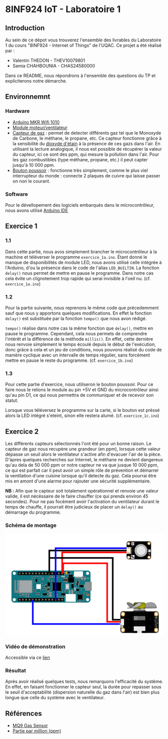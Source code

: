 # 8INF924 IoT - Laboratoire 1
## Introduction
Au sein de ce dépot vous trouverez l'ensemble des livrables du Laboratoire 1 du cours "8INF924 - Internet of Things" de l'UQAC. Ce projet a été réalisé par :
- Valentin THEDON - THEV10079801
- Samia CHAHBOUNIA - CHAS24580000

Dans ce README, nous répondrons à l'ensemble des questions du TP et expliciterons notre démarche.
## Environnemnt
### Hardware
- [Arduino MKR Wifi 1010](https://docs.arduino.cc/hardware/mkr-wifi-1010)
- [Module moteur/ventilateur](https://wiki.dfrobot.com/Gravity__130_DC_Motor_SKU__DFR0411)
- [Capteur de gaz](https://wiki.dfrobot.com/Analog_Gas_Sensor_MQ9__SKU_SEN0134) : permet de detecter différents gaz tel que le Monoxyde de Carbone, le méthane, le propane, etc. Ce capteur fonctionne grâce à la sensibilité du [dioxyde d'étain](https://fr.wikipedia.org/wiki/Dioxyde_d%27%C3%A9tain) à la présence de ces gazs dans l'air. En utilisant la lecture analogique, il nous est possible de récupérer la valeur du capteur, ici ce sont des ppm, qui mesure la pollution dans l'air. Pour les gaz combustibles (type méthane, propane, etc.) il peut capter jusqu'à 10 000 ppm.
- [Bouton poussoir](https://wiki.dfrobot.com/DFRobot_Digital_Push_Button_SKU_DFR0029) : fonctionne très simplement, comme le plus viel interrupteur du monde : connecte 2 plaques de cuivre qui laisse passer on non le courant.
### Software
Pour le dévellopement des logiciels embarqués dans le microcontrôleur, nous avons utilisé [Arduino IDE](https://wiki-content.arduino.cc/en/software)
## Exercice 1
### 1.1
Dans cette partie, nous avos simplement brancher le microcontrôleur à la machine et téléverser le programme `exercice_1a.ino`. Étant donné le manque de disponibilités de module LED, nous avons utilisé celle intégrée à l'Arduino, d'ou la présence dans le code de l'alias `LED_BUILTIN`. La fonction `delay()` nous permet de mettre en pause le programme. Dans notre cas cela évite un clignotement trop rapide qui serai invisible à l'oeil nu. (cf. `exercice_1a.ino`)
### 1.2
Pour la partie suivante, nous reprenons le même code que précedemment sauf que nous y apportons quelques modifications. En effet la fonction `delay()` est substituée par la fonction `tempo()` que nous avon rédigé.

`tempo()` réalise dans notre cas la même fonction que `delay()`, mettre en pause le programme. Cependant, cela nous permets de comprendre l'intérêt et la différence de la méthode `millis()`. En effet, cette dernière nous renvoie simplement le temps écoulé depuis le début de l'exécution, donc grâce à cela et un jeu de conditions, nous pouvons réalisé du code de manière cyclique avec un intervalle de temps régulier, sans forcément mettre en pause le reste du programme. (cf. `exercice_1b.ino`)
### 1.3
Pour cette partie d'exercice, nous utiliseron le bouton poussoir. Pour ce faire nous le relions le module au pin +5V et GND du microcontrôleur ainsi qu'au pin D1, ce qui nous permettra de communiquer et de recevoir son statut. 

Lorsque vous téléversez le programme sur la carte, si le bouton est préssé alors la LED intégré s'eteint, sinon elle restera alumé. (cf. `exercice_1c.ino`)

## Exercice 2
Les différents capteurs sélectionnés l'ont été pour un bonne raison. Le capteur de gaz nous recupère une grandeur (en ppm), lorsque cette valeur dépasse un seuil alors le ventilateur s'active afin d'evacuer l'air de la pièce. D'àpres quelques recherches sur Internet, le méthane ne devient dangereux qu'au dela de 50 000 ppm or notre capteur ne va que jusque 10 000 ppm, ce qui est parfait car il peut avoir un simple rôle de prévention et démarrer la ventilation d'une cuisine lorsque qu'il detecte du gaz. Cela pourrai être mis en amont d'une alarme pour rajouter une sécurité supplémentaire.

**NB :** Afin que le capteur soit totalement opérationnel et renvoie une valeur valide, il est nécéssaire de le faire chauffer (ce qui prends environ 45 secondes). Pour ne pas focément avoir l'activation du ventilateur durant le temps de chauffe, il pourrait être judicieux de placer un `delay()` au démarrage du programme. 
### Schéma de montage
![Schéma de montage](/schema.png "Schéma de montage")
### Vidéo de démonstration
Accessible via ce [lien](https://youtu.be/PYr5y6yWB10)
### Résultat
Après avoir réalisé quelques tests, nous remarquons l'efficacité du système. En effet, en faisant fonctionner le capteur seul, la durée pour repasser sous le seuil d'acceptabilité (dispersion naturelle du gaz dans l'air) est bien plus longue que celle du système avec le ventilateur.
## Références
- [MQ9 Gas Sensor](https://fr.wikipedia.org/wiki/Capteur_de_gaz_MQ-9)
- [Partie par million (ppm)](https://fr.wikipedia.org/wiki/Partie_par_million)
